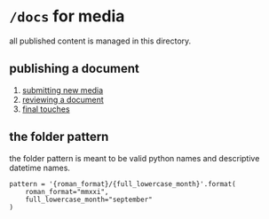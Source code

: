 # `/docs` for media

all published content is managed in this directory.

## publishing a document

1. [submitting new media](submit.md)
2. [reviewing a document](review.md)
3. [final touches](publish.md)



## the folder pattern
    
the folder pattern is meant to be valid python names and descriptive datetime names.

    pattern = '{roman_format}/{full_lowercase_month}'.format(
        roman_format="mmxxi",
        full_lowercase_month="september"
    )
